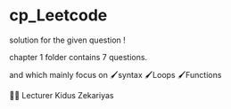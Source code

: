 # cp_Leetcode
solution for the given question !

chapter 1 folder contains 7 questions.

and which mainly focus on 
      🖌syntax
	  🖌Loops
      🖌Functions


   👨‍🏫 Lecturer Kidus Zekariyas
